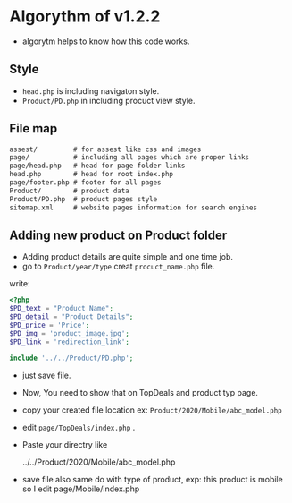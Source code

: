 # Algorythm of v1.2.2

* algorytm helps to know how this code works.

## Style

* `head.php` is including navigaton style.
* `Product/PD.php` in including procuct view style.

## File map

```txt
assest/         # for assest like css and images
page/           # including all pages which are proper links
page/head.php   # head for page folder links
head.php        # head for root index.php
page/footer.php # footer for all pages
Product/        # product data
Product/PD.php  # product pages style
sitemap.xml     # website pages information for search engines
```

## Adding new product on Product folder

* Adding product details are quite simple and one time job.
* go to `Product/year/type` creat `procuct_name.php` file.

write:

```php
<?php
$PD_text = "Product Name";
$PD_detail = "Product Details";
$PD_price = 'Price';
$PD_img = 'product_image.jpg'; 
$PD_link = 'redirection_link'; 

include '../../Product/PD.php';
```

* just save file.
* Now, You need to show that on TopDeals and product typ page.
* copy your created file location ex: `Product/2020/Mobile/abc_model.php`
* edit `page/TopDeals/index.php` .
* Paste your directry like

    ../../Product/2020/Mobile/abc_model.php
* save file also same do with type of product, exp: this product is mobile so I edit page/Mobile/index.php
